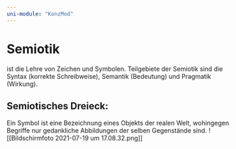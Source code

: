 ```yaml
---
uni-module: "KonzMod"
---
```


# Semiotik

ist die Lehre von Zeichen und Symbolen. Teilgebiete der Semiotik sind die Syntax (korrekte Schreibweise), Semantik (Bedeutung) und Pragmatik (Wirkung).

## Semiotisches Dreieck:

Ein Symbol ist eine Bezeichnung eines Objekts der realen Welt, wohingegen Begriffe nur gedankliche Abbildungen der selben Gegenstände sind.
![[Bildschirmfoto 2021-07-19 um 17.08.32.png]]
